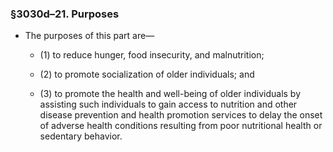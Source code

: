### §3030d–21. Purposes
* The purposes of this part are—

  * (1) to reduce hunger, food insecurity, and malnutrition;

  * (2) to promote socialization of older individuals; and

  * (3) to promote the health and well-being of older individuals by assisting such individuals to gain access to nutrition and other disease prevention and health promotion services to delay the onset of adverse health conditions resulting from poor nutritional health or sedentary behavior.